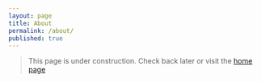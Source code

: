 ```yaml
---
layout: page
title: About
permalink: /about/
published: true
---
```


> This page is under construction. Check back later or visit the [home page](http://gandhisahil.github.io)